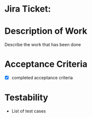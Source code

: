 # Jira Ticket: 

# Description of Work
Describe the work that has been done
    
# Acceptance Criteria
- [x] completed acceptance criteria

# Testability 
- List of test cases
